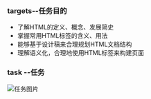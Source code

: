 ### targets--任务目的 
* 了解HTML的定义、概念、发展简史
* 掌握常用HTML标签的含义、用法
* 能够基于设计稿来合理规划HTML文档结构
* 理解语义化，合理地使用HTML标签来构建页面


### task --任务
![任务图片](http://i.imgur.com/9JYOci6.jpg)
